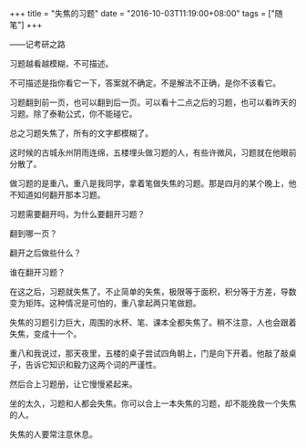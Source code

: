 +++
title = "失焦的习题"
date = "2016-10-03T11:19:00+08:00"
tags = ["随笔"]
+++

——记考研之路

习题越看越模糊，不可描述。

不可描述是指你看它一下，答案就不确定。不是解法不正确，是你不该看它。

习题翻到前一页，也可以翻到后一页。可以看十二点之后的习题，也可以看昨天的习题。除了泰勒公式，你不能碰它。

总之习题失焦了，所有的文字都模糊了。

这时候的古城永州阴雨连绵，五楼埋头做习题的人，有些许微风，习题就在他眼前分散了。

做习题的是重八。重八是我同学，拿着笔做失焦的习题。那是四月的某个晚上，他不知道如何翻开那本习题。

习题需要翻开吗，为什么要翻开习题？

翻到哪一页？

翻开之后做些什么？

谁在翻开习题？

在这之后，习题就失焦了。不止简单的失焦，极限等于面积，积分等于方差，导数变为矩阵。这种情况是可怕的，重八拿起两只笔做题。

失焦的习题引力巨大，周围的水杯、笔、课本全都失焦了。稍不注意，人也会跟着失焦，变成十一个。

重八和我说过，那天夜里，五楼的桌子尝试四角朝上，门是向下开着。他敲了敲桌子，告诉它知识和毅力这两个词的严谨性。

然后合上习题册，让它慢慢紧起来。

坐的太久，习题和人都会失焦。你可以合上一本失焦的习题，却不能挽救一个失焦的人。

失焦的人要常注意休息。